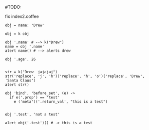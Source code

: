 #TODO:

fix index2.coffee


    obj = name: 'Drew'

    obj = k obj

    obj '.name' # --> k("Drew")
    name = obj '.name'
    alert name() # --> alerts drew

    obj '.age', 26


    str = k("Drew  jajajaj")
    str('replace', 'j', 'h')('replace', 'h', 'o')('replace', 'Drew', 'Santa Claus')
    alert str()

    obj 'bind', 'before_set', (e) ->
      if e('.prop') == 'test'
        e ('meta')('.return_val', "this is a test")
        

    obj '.test', 'not a test'

    alert obj('.test')() # -> this is a test

  
